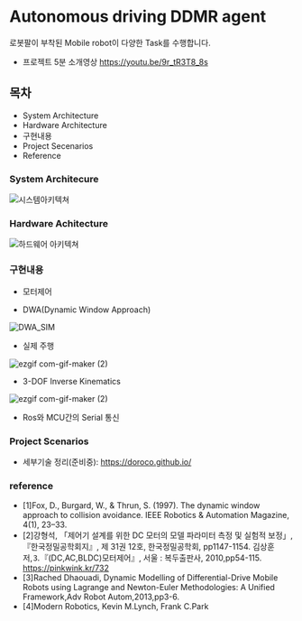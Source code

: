 # Autonomous driving DDMR agent  

로봇팔이 부착된 Mobile robot이 다양한 Task를 수행합니다.

- 프로젝트 5분 소개영상
https://youtu.be/9r_tR3T8_8s

## 목차

- System Architecture
- Hardware Architecture
- 구현내용
- Project Secenarios
- Reference


### System Architecure
![시스템아키텍쳐](https://user-images.githubusercontent.com/49723556/100517133-f7c5f580-31cb-11eb-95bd-975f90b0b69b.png)

### Hardware Achitecture
![하드웨어 아키텍쳐](https://user-images.githubusercontent.com/49723556/100517722-2e9e0a80-31d0-11eb-907d-737a6c4b231f.png)

### 구현내용

- 모터제어

- DWA(Dynamic Window Approach)

![DWA_SIM](https://user-images.githubusercontent.com/49723556/100526580-6ecfae00-320d-11eb-85dc-180bc0399903.gif)

- 실제 주행

![ezgif com-gif-maker (2)](https://user-images.githubusercontent.com/49723556/100527352-261bf300-3215-11eb-8e6c-c0235fb511b6.gif)

- 3-DOF Inverse Kinematics

![ezgif com-gif-maker (2)](https://user-images.githubusercontent.com/49723556/100526648-472d1580-320e-11eb-9251-9d0de1e72fd4.gif)

- Ros와 MCU간의 Serial 통신

### Project Scenarios


- 세부기술 정리(준비중): https://doroco.github.io/ 

### reference
- [1]Fox, D., Burgard, W., & Thrun, S. (1997). The dynamic window approach to collision avoidance. IEEE Robotics & Automation Magazine, 4(1), 23–33. 
- [2]강형석, 「제어기 설계를 위한 DC 모터의 모델 파라미터 측정 및 실험적 보정」, 『한국정밀공학회지』, 제 31권 12호, 한국정밀공학회, pp1147-1154.
김상훈 저,⒊『(DC,AC,BLDC)모터제어』, 서울 : 복두출판사, 2010,pp54-115.
https://pinkwink.kr/732
- [3]Rached Dhaouadi, Dynamic Modelling of Differential-Drive Mobile Robots using Lagrange and Newton-Euler Methodologies: A Unified Framework,Adv Robot Autom,2013,pp3-6.
- [4]Modern Robotics, Kevin M.Lynch, Frank C.Park
